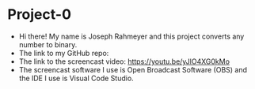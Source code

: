 # Project-0
- Hi there! My name is Joseph Rahmeyer and this project converts any number to binary.
- The link to my GitHub repo:
- The link to the screencast video: https://youtu.be/yJlO4XG0kMo
- The screencast software I use is Open Broadcast Software (OBS) and the IDE I use is Visual Code Studio.
